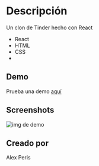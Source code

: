 # Descripción

Un clon de Tinder hecho con React


* React
* HTML
* CSS
* 
## Demo

Prueba una demo [aquí](https://tinderwreact.web.app/)

## Screenshots

![img de demo](https://i.imgur.com/5G8RJ4g.png)

## Creado por

Alex Peris
